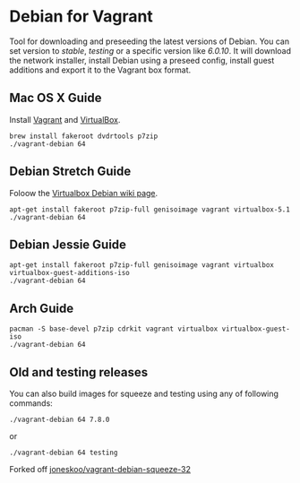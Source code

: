 # Debian for Vagrant

Tool for downloading and preseeding the latest versions of Debian.
You can set version to *stable*, *testing* or a specific version like *6.0.10*.
It will download the network installer, install Debian using a preseed
config, install guest additions and export it to the Vagrant box format.

## Mac OS X Guide

Install [Vagrant](http://www.vagrantup.com/downloads.html) and
[VirtualBox](https://www.virtualbox.org/wiki/Downloads).

    brew install fakeroot dvdrtools p7zip
    ./vagrant-debian 64

## Debian Stretch Guide

Foloow the [Virtualbox Debian wiki page](https://wiki.debian.org/VirtualBox).

    apt-get install fakeroot p7zip-full genisoimage vagrant virtualbox-5.1
    ./vagrant-debian 64

## Debian Jessie Guide

    apt-get install fakeroot p7zip-full genisoimage vagrant virtualbox virtualbox-guest-additions-iso
    ./vagrant-debian 64

## Arch Guide

    pacman -S base-devel p7zip cdrkit vagrant virtualbox virtualbox-guest-iso
    ./vagrant-debian 64

## Old and testing releases

You can also build images for squeeze and testing using any of following commands:

    ./vagrant-debian 64 7.8.0

or

    ./vagrant-debian 64 testing

Forked off [joneskoo/vagrant-debian-squeeze-32](https://github.com/joneskoo/vagrant-debian-squeeze-32)

